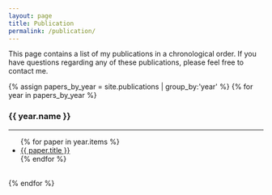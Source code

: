 ```yaml
---
layout: page
title: Publication
permalink: /publication/
---
```


This page contains a list of my publications in a chronological order.
If you have questions regarding any of these publications, please feel free to contact me.

{% assign papers_by_year = site.publications | group_by:'year' %}
{% for year in papers_by_year %}
  <h3>{{ year.name }}</h3>
  <hr>
  <ul>
    {% for paper in year.items %}
    <li>
      <a href="{{ paper.url }}">
        {{ paper.title }}
      </a>
    </li>
    {% endfor %}
  </ul><br>
{% endfor %}
